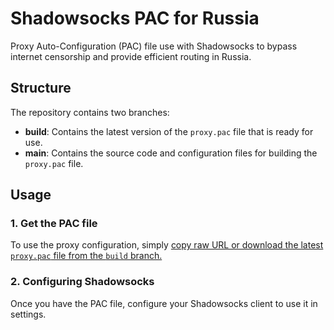 # Shadowsocks PAC for Russia

Proxy Auto-Configuration (PAC) file use with Shadowsocks to bypass internet censorship and provide efficient routing in Russia.

## Structure

The repository contains two branches:

- **build**: Contains the latest version of the `proxy.pac` file that is ready for use.
- **main**: Contains the source code and configuration files for building the `proxy.pac` file.

## Usage

### 1. Get the PAC file

To use the proxy configuration, simply [copy raw URL or download the latest `proxy.pac` file from the `build` branch.](https://github.com/ctulhu-vpn/ru-proxy-pac/blob/build/proxy.pac)

### 2. Configuring Shadowsocks

Once you have the PAC file, configure your Shadowsocks client to use it in settings.
